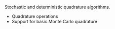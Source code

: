Stochastic and deterministic quadrature algorithms.
- Quadrature operations
- Support for basic Monte Carlo quadrature
